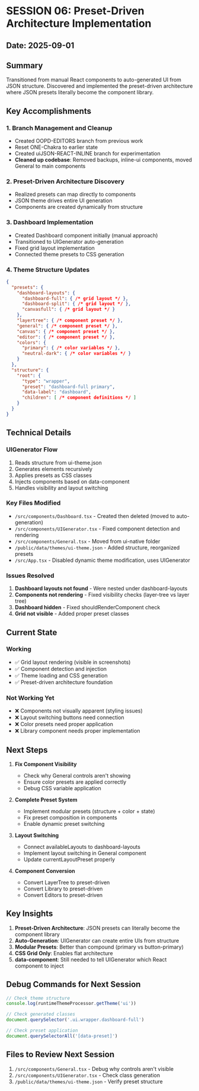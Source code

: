 # SESSION 06: Preset-Driven Architecture Implementation

## Date: 2025-09-01

## Summary
Transitioned from manual React components to auto-generated UI from JSON structure. Discovered and implemented the preset-driven architecture where JSON presets literally become the component library.

## Key Accomplishments

### 1. Branch Management and Cleanup
- Created OOPD-EDITORS branch from previous work
- Reset ONE-Chakra to earlier state
- Created uiJSON-REACT-INLINE branch for experimentation
- **Cleaned up codebase**: Removed backups, inline-ui components, moved General to main components

### 2. Preset-Driven Architecture Discovery
- Realized presets can map directly to components
- JSON theme drives entire UI generation
- Components are created dynamically from structure

### 3. Dashboard Implementation
- Created Dashboard component initially (manual approach)
- Transitioned to UIGenerator auto-generation
- Fixed grid layout implementation
- Connected theme presets to CSS generation

### 4. Theme Structure Updates
```json
{
  "presets": {
    "dashboard-layouts": {
      "dashboard-full": { /* grid layout */ },
      "dashboard-split": { /* grid layout */ },
      "canvasfull": { /* grid layout */ }
    },
    "layertree": { /* component preset */ },
    "general": { /* component preset */ },
    "canvas": { /* component preset */ },
    "editor": { /* component preset */ },
    "colors": {
      "primary": { /* color variables */ },
      "neutral-dark": { /* color variables */ }
    }
  },
  "structure": {
    "root": {
      "type": "wrapper",
      "preset": "dashboard-full primary",
      "data-label": "dashboard",
      "children": [ /* component definitions */ ]
    }
  }
}
```

## Technical Details

### UIGenerator Flow
1. Reads structure from ui-theme.json
2. Generates elements recursively
3. Applies presets as CSS classes
4. Injects components based on data-component
5. Handles visibility and layout switching

### Key Files Modified
- `/src/components/Dashboard.tsx` - Created then deleted (moved to auto-generation)
- `/src/components/UIGenerator.tsx` - Fixed component detection and rendering
- `/src/components/General.tsx` - Moved from ui-native folder
- `/public/data/themes/ui-theme.json` - Added structure, reorganized presets
- `/src/App.tsx` - Disabled dynamic theme modification, uses UIGenerator

### Issues Resolved
1. **Dashboard layouts not found** - Were nested under dashboard-layouts
2. **Components not rendering** - Fixed visibility checks (layer-tree vs layer tree)
3. **Dashboard hidden** - Fixed shouldRenderComponent check
4. **Grid not visible** - Added proper preset classes

## Current State

### Working
- ✅ Grid layout rendering (visible in screenshots)
- ✅ Component detection and injection
- ✅ Theme loading and CSS generation
- ✅ Preset-driven architecture foundation

### Not Working Yet
- ❌ Components not visually apparent (styling issues)
- ❌ Layout switching buttons need connection
- ❌ Color presets need proper application
- ❌ Library component needs proper implementation

## Next Steps

1. **Fix Component Visibility**
   - Check why General controls aren't showing
   - Ensure color presets are applied correctly
   - Debug CSS variable application

2. **Complete Preset System**
   - Implement modular presets (structure + color + state)
   - Fix preset composition in components
   - Enable dynamic preset switching

3. **Layout Switching**
   - Connect availableLayouts to dashboard-layouts
   - Implement layout switching in General component
   - Update currentLayoutPreset properly

4. **Component Conversion**
   - Convert LayerTree to preset-driven
   - Convert Library to preset-driven
   - Convert Editors to preset-driven

## Key Insights

1. **Preset-Driven Architecture**: JSON presets can literally become the component library
2. **Auto-Generation**: UIGenerator can create entire UIs from structure
3. **Modular Presets**: Better than compound (primary vs button-primary)
4. **CSS Grid Only**: Enables flat architecture
5. **data-component**: Still needed to tell UIGenerator which React component to inject

## Debug Commands for Next Session
```javascript
// Check theme structure
console.log(runtimeThemeProcessor.getTheme('ui'))

// Check generated classes
document.querySelector('.ui.wrapper.dashboard-full')

// Check preset application
document.querySelectorAll('[data-preset]')
```

## Files to Review Next Session
1. `/src/components/General.tsx` - Debug why controls aren't visible
2. `/src/components/UIGenerator.tsx` - Check class generation
3. `/public/data/themes/ui-theme.json` - Verify preset structure